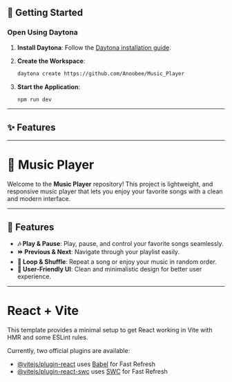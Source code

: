 
## 🚀 Getting Started  

### Open Using Daytona  

1. **Install Daytona**: Follow the [Daytona installation guide](https://www.daytona.io/docs/installation/installation/).  
2. **Create the Workspace**:  
   ```bash  
   daytona create https://github.com/Anoobee/Music_Player
   ```  

4. **Start the Application**:  
   ```bash  
   npm run dev
   ```  

---

## ✨ Features  

---

# 🎵 **Music Player**

Welcome to the **Music Player** repository! This project is lightweight, and responsive music player that lets you enjoy your favorite songs with a clean and modern interface.

---

## 🚀 **Features**

- **🎶 Play & Pause**: Play, pause, and control your favorite songs seamlessly.
- **⏩ Previous & Next**: Navigate through your playlist easily.
- **🔄 Loop & Shuffle**: Repeat a song or enjoy your music in random order.
- **🎨 User-Friendly UI**: Clean and minimalistic design for better user experience.

---


# React + Vite

This template provides a minimal setup to get React working in Vite with HMR and some ESLint rules.

Currently, two official plugins are available:

- [@vitejs/plugin-react](https://github.com/vitejs/vite-plugin-react/blob/main/packages/plugin-react/README.md) uses [Babel](https://babeljs.io/) for Fast Refresh
- [@vitejs/plugin-react-swc](https://github.com/vitejs/vite-plugin-react-swc) uses [SWC](https://swc.rs/) for Fast Refresh

